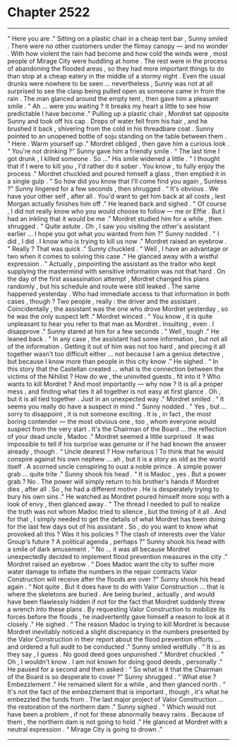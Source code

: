 
# Chapter 2522


---

" Here you are ."
Sitting on a plastic chair in a cheap tent bar , Sunny smiled .
There were no other customers under the flimsy canopy — and no wonder . With how violent the rain had become and how cold the winds were , most people of Mirage City were huddling at home . The rest were in the process of abandoning the flooded areas , so they had more important things to do than stop at a cheap eatery in the middle of a stormy night .
Even the usual drunks were nowhere to be seen ... nevertheless , Sunny was not at all surprised to see the clasp being pulled open as someone came in from the rain .
The man glanced around the empty tent , then gave him a pleasant smile .
" Ah ... were you waiting ? It breaks my heart a little to see how predictable I have become ." Pulling up a plastic chair , Mordret sat opposite Sunny and took off his cap . Drops of water fell from his hair , and he brushed it back , shivering from the cold in his threadbare coat .
Sunny pointed to an unopened bottle of soju standing on the table between them .
“ Here . Warm yourself up ."
Mordret obliged , then gave him a curious look .
“ You're not drinking ?"
Sunny gave him a friendly smile .
“ The last time I got drunk , I killed someone . So ..."
His smile widened a little .
" I thought that if I were to kill you , I'd rather do it sober . You know , to fully enjoy the process ."
Mordret chuckled and poured himself a glass , then emptied it in a single gulp .
" So how did you know that I'll come find you again , Sunless ?"
Sunny lingered for a few seconds , then shrugged .
“ It's obvious . We have your other self , after all . You'd want to get him back at all costs , lest Morgan actually finishes him off ."
He leaned back and sighed .
" Of course , I did not really know who you would choose to follow — me or Effie . But I had an inkling that it would be me ."
Mordret studied him for a while , then shrugged .
" Quite astute . Oh , I saw you visiting the other's assistant earlier ... I hope you got what you wanted from him ?"
Sunny nodded .
" I did , I did . I know who is trying to kill us now ."
Mordret raised an eyebrow .
" Really ? That was quick ."
Sunny chuckled .
“ Well , I have an advantage or two when it comes to solving this case ."
He glanced away with a wistful expression . " Actually , pinpointing the assistant as the traitor who kept supplying the mastermind with sensitive information was not that hard . On the day of the first assassination attempt , Mordret changed his plans randomly , but his schedule and route were still leaked . The same happened yesterday . Who had immediate access to that information in both cases , though ? Two people , really : the driver and the assistant . Coincidentally , the assistant was the one who drove Mordret yesterday , so he was the only suspect left ."
Mordret winced .
" You know , it is quite unpleasant to hear you refer to that man as Mordret . Insulting , even . I disapprove ."
Sunny stared at him for a few seconds . " Well , tough ."
He leaned back .
" In any case , the assistant had some information , but not all of the information . Getting it out of him was not too hard , and piecing it all together wasn't too difficult either ... not because I am a genius detective , but because I know more than people in this city know ."
He sighed .
“ In this story that the Castellan created ... what is the connection between the victims of the Nihilist ? How do we , the uninvited guests , fit into it ? Who wants to kill Mordret ? And most importantly — why now ? It is all a proper mess , and finding what ties it all together is not easy at first glance . Oh , but it is all tied together . Just in an unexpected way ."
Mordret smiled .
“ It seems you really do have a suspect in mind ."
Sunny nodded .
" Yes , but ... sorry to disappoint , it is not someone exciting . It is , in fact , the most boring contender — the most obvious one , too , whom everyone would suspect from the very start . It's the Chairman of the Board ... the reflection of your dead uncle , Madoc ."
Mordret seemed a little surprised . It was impossible to tell if his surprise was genuine or if he had known the answer already , though .
“ Uncle dearest ? How nefarious ! To think that he would conspire against his own nephew ... ah , but it is a story as old as the world itself . A scorned uncle conspiring to oust a noble prince . A simple power grab ... quite trite ."
Sunny shook his head .
“ It is Madoc , yes . But a power grab ? No . The power will simply return to his brother's hands if Mordret dies , after all . So , he had a different motive . He is desperately trying to bury his own sins ."
He watched as Mordret poured himself more soju with a look of envy , then glanced away .
" The thread I needed to pull to realize the truth was not whom Madoc tried to silence , but the timing of it all . And for that , I simply needed to get the details of what Mordret has been doing for the last few days out of his assistant . So , do you want to know what provoked all this ? Was it his policies ? The clash of interests over the Valor Group's future ? A political agenda , perhaps ?"
Sunny shook his head with a smile of dark amusement .
“ No ... it was all because Mordret unexpectedly decided to implement flood prevention measures in the city ."
Mordret raised an eyebrow .
“ Does Madoc want the city to suffer more water damage to inflate the numbers in the repair contracts Valor Construction will receive after the floods are over ?"
Sunny shook his head again .
“ Not quite . But it does have to do with Valor Construction ... that is where the skeletons are buried . Are being buried , actually , and would have been flawlessly hidden if not for the fact that Mordret suddenly threw a wrench into these plans . By requesting Valor Construction to mobilize its forces before the floods , he inadvertently gave himself a reason to look at it closely ."
He sighed .
“ The reason Madoc is trying to kill Mordret is because Mordret inevitably noticed a slight discrepancy in the numbers presented by the Valor Construction in their report about the flood prevention efforts ... and ordered a full audit to be conducted ."
Sunny smiled wistfully .
“ It is as they say , I guess . No good deed goes unpunished ."
Mordret chuckled .
" Oh , I wouldn't know . I am not known for doing good deeds , personally ."
He paused for a second and then asked :
“ So what is it that the Chairman of the Board is so desperate to cover ?"
Sunny shrugged .
“ What else ? Embezzlement ."
He remained silent for a while , and then glanced north .
“ It's not the fact of the embezzlement that is important , though , it's what he embezzled the funds from . The last major project of Valor Construction ... the restoration of the northern dam ."
Sunny sighed .
" Which would not have been a problem , if not for these abnormally heavy rains . Because of them , the northern dam is not going to hold ."
He glanced at Mordret with a neutral expression .
“ Mirage City is going to drown ."

---

